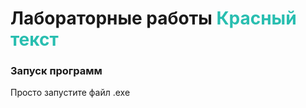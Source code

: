 # Лабораторные работы <span style="color:#29BEB0">Красный текст</span>

### Запуск программ
Просто запустите файл .exe